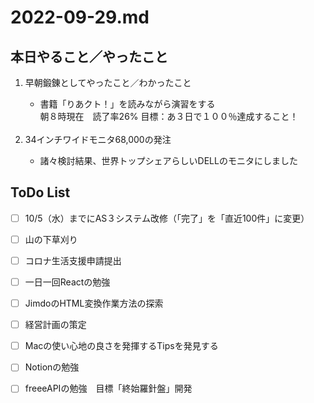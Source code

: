 # 2022-09-29.md

## 本日やること／やったこと

<ol>
  <li>早朝鍛錬としてやったこと／わかったこと</li>
    <ul>
    <li>書籍「りあクト！」を読みながら演習をする</li>
        朝８時現在　読了率26% 目標：あ３日で１００％達成すること！
    </ul><br>
  <li>34インチワイドモニタ68,000の発注</li>
    <ul>
      <li>諸々検討結果、世界トップシェアらしいDELLのモニタにしました<br>
      </li>
    </ul>
</ol>
    

## ToDo List

  - [ ] 10/5（水）までにAS３システム改修（「完了」を「直近100件」に変更）
  - [ ] 山の下草刈り
  - [ ] コロナ生活支援申請提出
  - [ ] 一日一回Reactの勉強
  - [ ] JimdoのHTML変換作業方法の探索
  - [ ] 経営計画の策定
  - [ ] Macの使い心地の良さを発揮するTipsを発見する
  - [ ] Notionの勉強
  - [ ] freeeAPIの勉強　目標「終始羅針盤」開発
 
